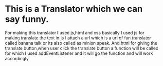 # This is a Translator which we can say funny.

For making this translator I used js,html and css
basically I used js for making translate the text in js I attach a url which is a url of fun translator called banana talk or its also called as minion speak.
And html for giving the translate button,when user click the translate button a function will be called
for which I used addEventListener and it will go the function and will work accordingly.